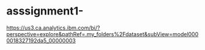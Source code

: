 # asssignment1-
https://us3.ca.analytics.ibm.com/bi/?perspective=explore&pathRef=.my_folders%2Fdataset&subView=model0000018327192da5_00000003
